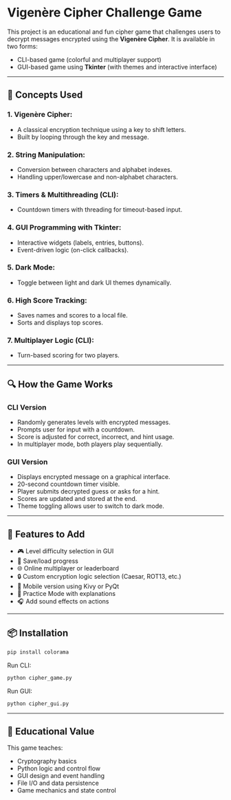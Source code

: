 # Vigenère Cipher Challenge Game

This project is an educational and fun cipher game that challenges users to decrypt messages encrypted using the **Vigenère Cipher**. It is available in two forms:

* CLI-based game (colorful and multiplayer support)
* GUI-based game using **Tkinter** (with themes and interactive interface)

---

## 🧠 Concepts Used

### 1. **Vigenère Cipher**:

* A classical encryption technique using a key to shift letters.
* Built by looping through the key and message.

### 2. **String Manipulation**:

* Conversion between characters and alphabet indexes.
* Handling upper/lowercase and non-alphabet characters.

### 3. **Timers & Multithreading** (CLI):

* Countdown timers with threading for timeout-based input.

### 4. **GUI Programming** with **Tkinter**:

* Interactive widgets (labels, entries, buttons).
* Event-driven logic (on-click callbacks).

### 5. **Dark Mode**:

* Toggle between light and dark UI themes dynamically.

### 6. **High Score Tracking**:

* Saves names and scores to a local file.
* Sorts and displays top scores.

### 7. **Multiplayer Logic** (CLI):

* Turn-based scoring for two players.

---

## 🔍 How the Game Works

### CLI Version

* Randomly generates levels with encrypted messages.
* Prompts user for input with a countdown.
* Score is adjusted for correct, incorrect, and hint usage.
* In multiplayer mode, both players play sequentially.

### GUI Version

* Displays encrypted message on a graphical interface.
* 20-second countdown timer visible.
* Player submits decrypted guess or asks for a hint.
* Scores are updated and stored at the end.
* Theme toggling allows user to switch to dark mode.

---

## 🚀 Features to Add

* 🎮 Level difficulty selection in GUI
* 💾 Save/load progress
* 🌐 Online multiplayer or leaderboard
* 🔒 Custom encryption logic selection (Caesar, ROT13, etc.)
* 📱 Mobile version using Kivy or PyQt
* 🧪 Practice Mode with explanations
* 🎧 Add sound effects on actions

---

## 📦 Installation

```bash
pip install colorama
```

Run CLI:

```bash
python cipher_game.py
```

Run GUI:

```bash
python cipher_gui.py
```

---

## 🧩 Educational Value

This game teaches:

* Cryptography basics
* Python logic and control flow
* GUI design and event handling
* File I/O and data persistence
* Game mechanics and state control
